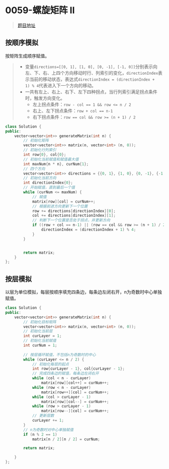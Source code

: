 # 0059-螺旋矩阵 II

>[题目地址](https://leetcode-cn.com/problems/spiral-matrix-ii/)

## 按顺序模拟
按矩阵生成顺序赋值。
> - 变量`directions=[[0, 1], [1, 0], [0, -1], [-1, 0]]`分别表示向左、下、右、上四个方向移动时行、列索引的变化，`directionIndex`表示当前的移动状态，表达式`directionIndex = (directionIndex + 1) % 4`代表进入下一个方向的移动。
> - 一共有左上、右上、右下、左下四种拐点，当行列索引满足拐点条件时，触发方向变化。
> 	- 左上拐点条件：`row - col == 1 && row <= n / 2`
> 	- 右上、左下拐点条件：`row + col == n-1`
> 	- 右下拐点条件：`row == col && row >= (n + 1) / 2`

```cpp
class Solution {
public:
    vector<vector<int>> generateMatrix(int n) {
        // 初始化矩阵
        vector<vector<int>> matrix(n, vector<int> (n, 0));
        // 初始化行列索引
        int row{0}, col{0};
        // 初始化当前赋值和赋值最大值
        int maxNum{n * n}, curNum{1};
        // 四个方向
        vector<vector<int>> directions = {{0, 1}, {1, 0}, {0, -1}, {-1, 0}};
        // 初始化当前方向
        int directionIndex{0};
        // 开始赋值，直到最后一个值
        while (curNum <= maxNum) {
            // 赋值
            matrix[row][col] = curNum++;
            // 根据前进方向更新下一个位置
            row += directions[directionIndex][0];
            col += directions[directionIndex][1];
            // 判断下一个位置是否处于拐点，并更新方向
            if ((row + col == n-1) || (row == col && row >= (n + 1) / 2) || (row - col == 1 && row <= n / 2)) {
                directionIndex = (directionIndex + 1) % 4;
            }
        }


        return matrix;
    }
};
```

## 按层模拟
以层为单位模拟，每层按顺序填充四条边，每条边左闭右开，n为奇数时中心单独赋值。

```cpp
class Solution {
public:
    vector<vector<int>> generateMatrix(int n) {
        // 初始化目标矩阵
        vector<vector<int>> matrix(n, vector<int> (n, 0));
        // 初始化当前层
        int curLayer = 1;
        // 初始化当前赋值
        int curNum = 1;
        
        // 按层循环赋值，不包括n为奇数时的中心
        while (curLayer <= n / 2) {
            // 初始化每层的起点
            int row{curLayer - 1}, col{curLayer - 1};
            // 完成四条边的赋值，每条边左闭右开
            while (col < n - curLayer) 
                matrix[row][col++] = curNum++; 
            while (row < n - curLayer)
                matrix[row++][col] = curNum++;
            while (col > curLayer - 1) 
                matrix[row][col--] = curNum++;
            while (row > curLayer - 1)
                matrix[row--][col] = curNum++;
            // 更新层数
            curLayer += 1;
        }   
        // n为奇数时对中心单独赋值
        if (n % 2 == 1)
            matrix[n / 2][n / 2] = curNum;

        return matrix;

    }
};
```
